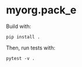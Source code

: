 # myorg.pack\_e

Build with:
```shell
pip install .
```

Then, run tests with:
```shell
pytest -v .
```
